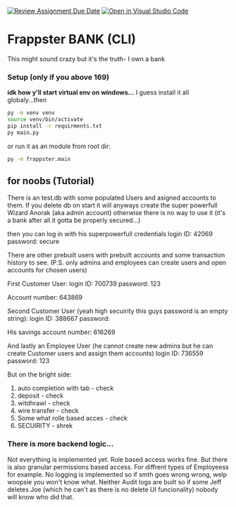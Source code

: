 [![Review Assignment Due Date](https://classroom.github.com/assets/deadline-readme-button-24ddc0f5d75046c5622901739e7c5dd533143b0c8e959d652212380cedb1ea36.svg)](https://classroom.github.com/a/7aciRwH2)
[![Open in Visual Studio Code](https://classroom.github.com/assets/open-in-vscode-718a45dd9cf7e7f842a935f5ebbe5719a5e09af4491e668f4dbf3b35d5cca122.svg)](https://classroom.github.com/online_ide?assignment_repo_id=13544316&assignment_repo_type=AssignmentRepo)
# Frappster BANK (CLI)  
This might sound crazy but it's the truth- I own a bank

### Setup (only if you above 169)
**idk how y'll start virtual env on windows...** 
I guess install it all globaly...then
```bash
py -m venv venv
source venv/bin/activate
pip install -r requirments.txt
py main.py
```
or run it as an module from root dir:
```bash
py -m frappster.main
```

## for noobs (Tutorial)
There is an test.db with some populated Users and asigned accounts to
them.
If you delete db on start it will anyways create 
the super powerfull Wizard Anorak (aka admin account) otherwise there is
no way to use it (it's a bank after all it gotta be properly secured...)

then you can log in with his superpowerfull credentials
login ID: 42069
password: secure

There are other prebuilt users with prebuilt accounts and some
transaction history to see. (P.S. only admins and employees can create
users and open accounts for chosen users)

First Customer User:
login ID: 700739
password: 123

Account number: 643869

Second Customer User (yeah high secuirity this guys password is an empty
string):
login ID: 388667
password: 

His savings account number: 616269

And lastly an Employee User (he cannot create new admins but he can
create Customer users and assign them accounts)
login ID: 736559
password: 123

But on the bright side:
1) auto completion with tab - check
1) deposit - check
2) witdhrawl - check
3) wire transfer - check 
4) Some what rolle based acces - check
5) SECUIRITY - shrek


### There is more backend logic...
Not everything is implemented yet.
Role based access works fine.
But there is also granular permissions based access.
For diffrent types of Employeess for example.
No logging is implemented so if smth goes wrong wrong, welp woopsie you
won't know what. Neither Audit logs are built so if some Jeff deletes
Joe (which he can't as there is no delete UI funcionality) nobody will
know who did that.
